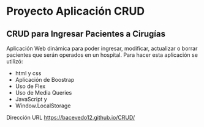 # Proyecto Aplicación CRUD 
## CRUD para Ingresar Pacientes a Cirugías  

Aplicación Web dinámica para poder ingresar, modificar, actualizar o borrar pacientes que serán operados en un hospital. Para hacer esta aplicación se utilizó:
 - html y css
 - Aplicación de Boostrap
 - Uso de Flex 
 - Uso de Media Queries 
 - JavaScript y
 - Window.LocalStorage

Dirección URL https://bacevedo12.github.io/CRUD/